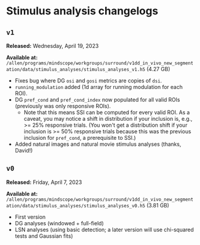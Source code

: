 # Stimulus analysis changelogs
<!-- ## `v2`
**Released:** TBD

**Available at:** TBD

-  -->

## `v1`
**Released:** Wednesday, April 19, 2023

**Available at:** `/allen/programs/mindscope/workgroups/surround/v1dd_in_vivo_new_segmentation/data/stimulus_analyses/stimulus_analyses_v1.h5` (4.27 GB)

- Fixes bug where DG `osi` and `gosi` metrics are copies of `dsi`.
- `running_modulation` added (1d array for running modulation for each ROI).
- DG `pref_cond` and `pref_cond_index` now populated for all valid ROIs (previously was only responsive ROIs).
    - Note that this means SSI can be computed for every valid ROI. As a caveat, you may notice a shift in distribution if your inclusion is, e.g., >= 25% responsive trials. (You won't get a distribution shift if your inclusion is >= 50% responsive trials because this was the previous inclusion for `pref_cond`, a prerequisite to SSI.)
- Added natural images and natural movie stimulus analyses (thanks, David!)

## `v0`
**Released:** Friday, April 7, 2023

**Available at:** `/allen/programs/mindscope/workgroups/surround/v1dd_in_vivo_new_segmentation/data/stimulus_analyses/stimulus_analyses_v0.h5` (3.81 GB)

- First version
- DG analyses (windowed + full-field)
- LSN analyses (using basic detection; a later version will use chi-squared tests and Gaussian fits)